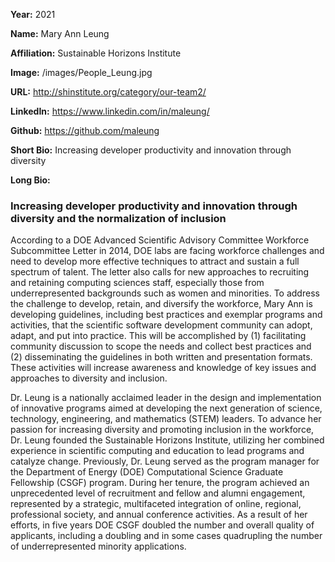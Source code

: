 **Year:** 2021

**Name:** Mary Ann Leung

**Affiliation:** Sustainable Horizons Institute

**Image:** /images/People_Leung.jpg

**URL:** http://shinstitute.org/category/our-team2/

**LinkedIn:** https://www.linkedin.com/in/maleung/ 

**Github:** https://github.com/maleung

**Short Bio:** Increasing developer productivity and innovation through diversity 

**Long Bio:** 
### Increasing developer productivity and innovation through diversity and the normalization of inclusion
According to a DOE Advanced Scientific Advisory Committee Workforce Subcommittee Letter in 2014, DOE labs are facing workforce challenges and need to develop more effective techniques to attract and sustain a full spectrum of talent. The letter also calls for new approaches to recruiting and retaining computing sciences staff, especially those from underrepresented backgrounds such as women and minorities.  To address the challenge to develop, retain, and diversify the workforce, Mary Ann is developing guidelines, including best practices and exemplar programs and activities, that the scientific software development community can adopt, adapt, and put into practice.  This will be accomplished by (1) facilitating community discussion to scope the needs and collect best practices and (2) disseminating the guidelines in both written and presentation formats. These activities will increase awareness and knowledge of key issues and approaches to diversity and inclusion.
 
Dr. Leung is a nationally acclaimed leader in the design and implementation of innovative programs aimed at developing the next generation of science, technology, engineering, and mathematics (STEM) leaders. To advance her passion for increasing diversity and promoting inclusion in the workforce, Dr. Leung founded the Sustainable Horizons Institute, utilizing her combined experience in scientific computing and education to lead programs and catalyze change. Previously, Dr. Leung served as the program manager for the Department of Energy (DOE) Computational Science Graduate Fellowship (CSGF) program. During her tenure, the program achieved an unprecedented level of recruitment and fellow and alumni engagement, represented by a strategic, multifaceted integration of online, regional, professional society, and annual conference activities. As a result of her efforts, in five years DOE CSGF doubled the number and overall quality of applicants, including a doubling and in some cases quadrupling the number of underrepresented minority applications.
